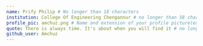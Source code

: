 ```yaml
---
name: Prify Philip # No longer than 18 characters
institution: College Of Engineering Chengannur # no longer than 58 characters
profile_pic: amchuz.png # Name and extension of your profile picture(ex. mona.png)
quote: There is always time. It's about when you will find it # no longer than 100 characters
github_user: Amchuz
---
```


